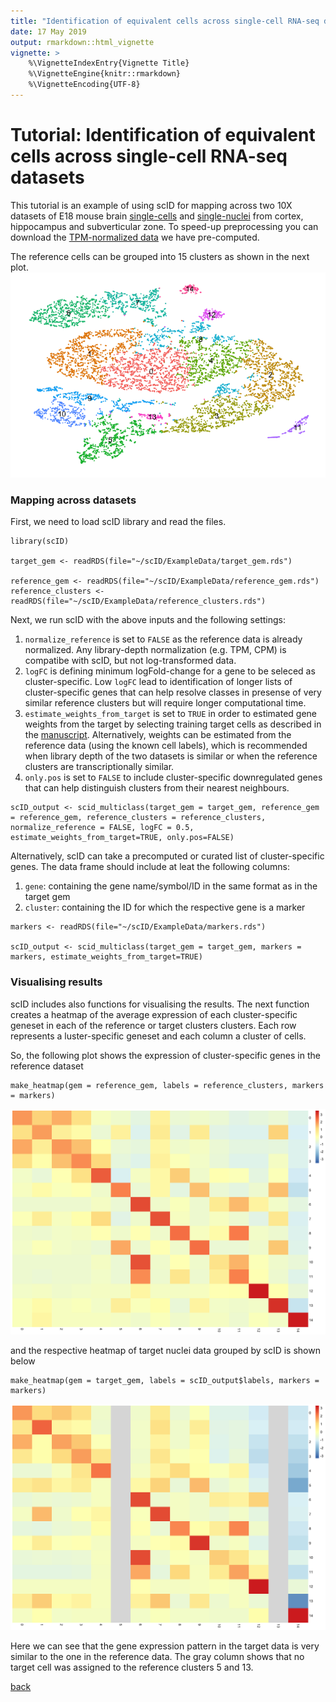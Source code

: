 ```yaml
---
title: "Identification of equivalent cells across single-cell RNA-seq datasets"
date: 17 May 2019
output: rmarkdown::html_vignette
vignette: >
    %\VignetteIndexEntry{Vignette Title}  
    %\VignetteEngine{knitr::rmarkdown}
    %\VignetteEncoding{UTF-8}
---
```


# Tutorial: Identification of equivalent cells across single-cell RNA-seq datasets

This tutorial is an example of using scID for mapping across two 10X datasets of E18 mouse brain [single-cells](https://support.10xgenomics.com/single-cell-gene-expression/datasets/2.1.0/neuron_9k) and [single-nuclei](https://support.10xgenomics.com/single-cell-gene-expression/datasets/2.1.0/nuclei_900) from cortex, hippocampus and subverticular zone. To speed-up preprocessing you can download the [TPM-normalized data](../ExampleData/) we have pre-computed.

The reference cells can be grouped into 15 clusters as shown in the next plot.
![](../ExampleData/figures/Reference_tSNE.png)

### Mapping across datasets
First, we need to load scID library and read the files. 
```
library(scID)

target_gem <- readRDS(file="~/scID/ExampleData/target_gem.rds")

reference_gem <- readRDS(file="~/scID/ExampleData/reference_gem.rds")
reference_clusters <- readRDS(file="~/scID/ExampleData/reference_clusters.rds")
```

Next, we run scID with the above inputs and the following settings:
1. ```normalize_reference``` is set to ```FALSE``` as the reference data is already normalized. Any library-depth normalization (e.g. TPM, CPM) is compatibe with scID, but not log-transformed data. 
2. ```logFC``` is defining minimum logFold-change for a gene to be seleced as cluster-specific. Low ```logFC``` lead to identification of longer lists of cluster-specific genes that can help resolve classes in presense of very similar reference clusters but will require longer computational time.  
3. ```estimate_weights_from_target``` is set to ```TRUE``` in order to estimated gene weights from the target by selecting training target cells as described in the [manuscript](https://www.biorxiv.org/content/10.1101/470203v1). Alternatively, weights can be estimated from the reference data (using the known cell labels), which is recommended when library depth of the two datasets is similar or when the reference clusters are transcriptionally similar. 
4. ```only.pos``` is set to ```FALSE``` to include cluster-specific downregulated genes that can help distinguish clusters from their nearest neighbours. 

```
scID_output <- scid_multiclass(target_gem = target_gem, reference_gem = reference_gem, reference_clusters = reference_clusters, normalize_reference = FALSE, logFC = 0.5, estimate_weights_from_target=TRUE, only.pos=FALSE)
```

Alternatively, scID can take a precomputed or curated list of cluster-specific genes. The data frame should include at leat the following columns:
1. ```gene```: containing the gene name/symbol/ID in the same format as in the target gem
2. ```cluster```: containing the ID for which the respective gene is a marker 

```
markers <- readRDS(file="~/scID/ExampleData/markers.rds")

scID_output <- scid_multiclass(target_gem = target_gem, markers = markers, estimate_weights_from_target=TRUE)
```

### Visualising results 
scID includes also functions for visualising the results.
The next function creates a heatmap of the average expression of each cluster-specific geneset in each of the reference or target clusters clusters. Each row represents a luster-specific geneset and each column a cluster of cells.

So, the following plot shows the expression of cluster-specific genes in the reference dataset

```
make_heatmap(gem = reference_gem, labels = reference_clusters, markers = markers)
```
![](../ExampleData/figures/Reference_heatmap.png)

and the respective heatmap of target nuclei data grouped by scID is shown below
```
make_heatmap(gem = target_gem, labels = scID_output$labels, markers = markers)
```
![](../ExampleData/figures/Target_heatmap.png)

Here we can see that the gene expression pattern in the target data is very similar to the one in the reference data. The gray column shows that no target cell was assigned to the reference clusters 5 and 13.

[back](../README.md)
